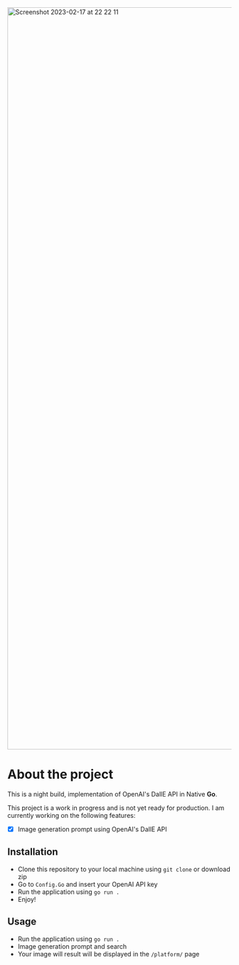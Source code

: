 <img width="1671" alt="Screenshot 2023-02-17 at 22 22 11" src="https://user-images.githubusercontent.com/13138647/219785578-53242585-b4e9-4625-b9e5-31e27ab6141c.png">


About the project
=================
This is a night build, implementation of OpenAI's DallE API in Native **Go**.

This project is a work in progress and is not yet ready for production.
I am currently working on the following features:
- [X] Image generation prompt using OpenAI's DallE API

## Installation

- Clone this repository to your local machine using  `git clone` or download zip
- Go to `Config.Go` and insert your OpenAI API key 
- Run the application using  `go run .`
- Enjoy!

## Usage

- Run the application using  `go run .`
- Image generation prompt and search 
- Your image will result will be displayed in the `/platform/` page
